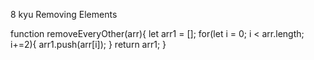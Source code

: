 8 kyu
Removing Elements

function removeEveryOther(arr){
  let arr1 = [];
   for(let i = 0; i < arr.length; i+=2){
    arr1.push(arr[i]);
    }
    return arr1;
}
